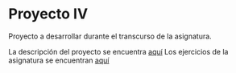 # Proyecto IV
Proyecto a desarrollar durante el transcurso de la asignatura.

La descripción del proyecto se encuentra [aquí](https://maverick94.github.io/IV_Proyecto/)
Los ejercicios de la asignatura se encuentran [aquí](https://github.com/Maverick94/EjerciciosIV)

